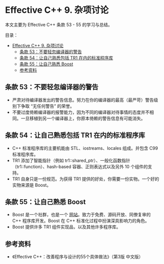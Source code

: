 # Effective C++ 9. 杂项讨论

本文主要为 Effective C++ 条款 53 - 55 的学习与总结。

目录：

- [Effective C++ 9. 杂项讨论](#effective-c-9-杂项讨论)
  - [条款 53：不要轻忽编译器的警告](#条款-53不要轻忽编译器的警告)
  - [条款 54：让自己熟悉包括 TR1 在内的标准程序库](#条款-54让自己熟悉包括-tr1-在内的标准程序库)
  - [条款 55：让自己熟悉 Boost](#条款-55让自己熟悉-boost)
  - [参考资料](#参考资料)

## 条款 53：不要轻忽编译器的警告

* 严肃对待编译器发出的警告信息。努力在你的编译器的最高（最严苛）警告级别下争取 “无任何警告” 的荣誉。
* 不要过度倚赖编译器的报警能力，因为不同的编译器对待事情的态度并不相同。一旦移植到另一个编译器上，你原本倚赖的警告信息有可能消失。

## 条款 54：让自己熟悉包括 TR1 在内的标准程序库

* C++ 标准程序库的主要机能由 STL、iostreams、locales 组成。并包含 C99 标准程序库。
* TR1 添加了智能指针（例如 tr1::shared_ptr）、一般化函数指针（tr1::function）、hash-based 容器、正则表达式以及另外 10 个组件的支持。
* TR1 自身只是一份规范。为获得 TR1 提供的好处，你需要一份实物。一个好的实物来源是 Boost。

## 条款 55：让自己熟悉 Boost

* Boost 是一个社群，也是一个 [网站](http://boost.org)。致力于免费、源码开放、同僚复审的 C++ 程序库开发。Boost 在 C++ 标准化过程中扮演深具影响力的角色。
* Boost 提供许多 TR1 组件实现品，以及其他许多程序库。

## 参考资料

* 《Effective C++：改善程序与设计的55个具体做法》（第3版 中文版）
